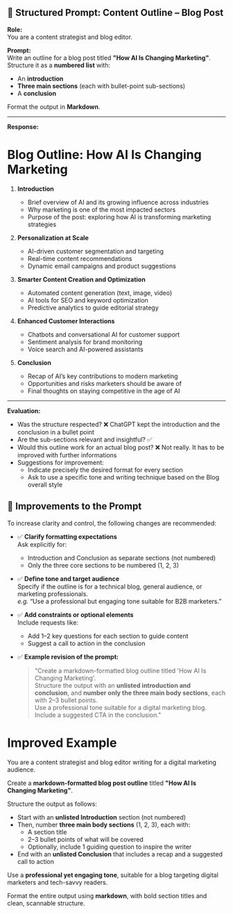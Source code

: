 ## 🧾 Structured Prompt: Content Outline – Blog Post

**Role:**  
You are a content strategist and blog editor.

**Prompt:**  
Write an outline for a blog post titled **"How AI Is Changing Marketing"**.  
Structure it as a **numbered list** with:

- An **introduction**
- **Three main sections** (each with bullet-point sub-sections)
- A **conclusion**

Format the output in **Markdown**.

---

**Response:**

# Blog Outline: How AI Is Changing Marketing

1. **Introduction**

   - Brief overview of AI and its growing influence across industries
   - Why marketing is one of the most impacted sectors
   - Purpose of the post: exploring how AI is transforming marketing strategies

2. **Personalization at Scale**

   - AI-driven customer segmentation and targeting
   - Real-time content recommendations
   - Dynamic email campaigns and product suggestions

3. **Smarter Content Creation and Optimization**

   - Automated content generation (text, image, video)
   - AI tools for SEO and keyword optimization
   - Predictive analytics to guide editorial strategy

4. **Enhanced Customer Interactions**

   - Chatbots and conversational AI for customer support
   - Sentiment analysis for brand monitoring
   - Voice search and AI-powered assistants

5. **Conclusion**
   - Recap of AI’s key contributions to modern marketing
   - Opportunities and risks marketers should be aware of
   - Final thoughts on staying competitive in the age of AI

---

**Evaluation:**

- Was the structure respected? ❌ ChatGPT kept the introduction and the conclusion in a bullet point
- Are the sub-sections relevant and insightful? ✅
- Would this outline work for an actual blog post? ❌ Not really. It has to be improved with further informations
- Suggestions for improvement:
  - Indicate precisely the desired format for every section
  - Ask to use a specific tone and writing technique based on the Blog overall style

## 🔧 Improvements to the Prompt

To increase clarity and control, the following changes are recommended:

- ✅ **Clarify formatting expectations**  
  Ask explicitly for:

  - Introduction and Conclusion as separate sections (not numbered)
  - Only the three core sections to be numbered (1, 2, 3)

- ✅ **Define tone and target audience**  
  Specify if the outline is for a technical blog, general audience, or marketing professionals.  
  _e.g._ “Use a professional but engaging tone suitable for B2B marketers.”

- ✅ **Add constraints or optional elements**  
  Include requests like:

  - Add 1–2 key questions for each section to guide content
  - Suggest a call to action in the conclusion

- ✅ **Example revision of the prompt:**
  > "Create a markdown-formatted blog outline titled 'How AI Is Changing Marketing'.  
  > Structure the output with an **unlisted introduction and conclusion**, and **number only the three main body sections**, each with 2–3 bullet points.  
  > Use a professional tone suitable for a digital marketing blog. Include a suggested CTA in the conclusion."

# Improved Example

You are a content strategist and blog editor writing for a digital marketing audience.

Create a **markdown-formatted blog post outline** titled **"How AI Is Changing Marketing"**.

Structure the output as follows:

- Start with an **unlisted Introduction** section (not numbered)
- Then, number **three main body sections** (1, 2, 3), each with:
  - A section title
  - 2–3 bullet points of what will be covered
  - Optionally, include 1 guiding question to inspire the writer
- End with an **unlisted Conclusion** that includes a recap and a suggested call to action

Use a **professional yet engaging tone**, suitable for a blog targeting digital marketers and tech-savvy readers.

Format the entire output using **markdown**, with bold section titles and clean, scannable structure.
